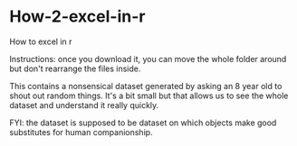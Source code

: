 # How-2-excel-in-r
 How to excel in r

Instructions: once you download it, you can move the whole folder around but don't rearrange the files inside.

 This contains a nonsensical dataset generated by asking an 8 year old to shout out random things. It's a bit small but that allows us to see the whole dataset and understand it really quickly.

 FYI: the dataset is supposed to be dataset on which objects make good substitutes for human companionship. 
